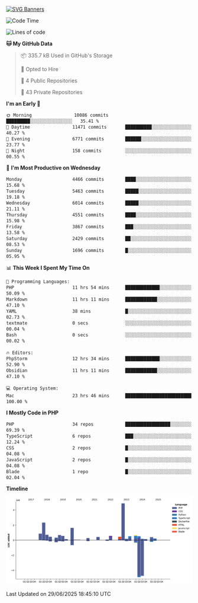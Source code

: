 [![SVG Banners](https://svg-banners.vercel.app/api?type=glitch&text1=Gere_Lajos%F0%9F%92%BB&width=800&height=400)](https://github.com/Akshay090/svg-banners)

<!--START_SECTION:waka-->
![Code Time](http://img.shields.io/badge/Code%20Time-2%2C638%20hrs%2031%20mins-blue)

![Lines of code](https://img.shields.io/badge/From%20Hello%20World%20I%27ve%20Written-17.0%20million%20lines%20of%20code-blue)

**🐱 My GitHub Data** 

> 📦 335.7 kB Used in GitHub's Storage 
 > 
> 💼 Opted to Hire
 > 
> 📜 4 Public Repositories 
 > 
> 🔑 43 Private Repositories 
 > 
**I'm an Early 🐤** 

```text
🌞 Morning                10086 commits       █████████░░░░░░░░░░░░░░░░   35.41 % 
🌆 Daytime                11471 commits       ██████████░░░░░░░░░░░░░░░   40.27 % 
🌃 Evening                6771 commits        ██████░░░░░░░░░░░░░░░░░░░   23.77 % 
🌙 Night                  158 commits         ░░░░░░░░░░░░░░░░░░░░░░░░░   00.55 % 
```
📅 **I'm Most Productive on Wednesday** 

```text
Monday                   4466 commits        ████░░░░░░░░░░░░░░░░░░░░░   15.68 % 
Tuesday                  5463 commits        █████░░░░░░░░░░░░░░░░░░░░   19.18 % 
Wednesday                6014 commits        █████░░░░░░░░░░░░░░░░░░░░   21.11 % 
Thursday                 4551 commits        ████░░░░░░░░░░░░░░░░░░░░░   15.98 % 
Friday                   3867 commits        ███░░░░░░░░░░░░░░░░░░░░░░   13.58 % 
Saturday                 2429 commits        ██░░░░░░░░░░░░░░░░░░░░░░░   08.53 % 
Sunday                   1696 commits        █░░░░░░░░░░░░░░░░░░░░░░░░   05.95 % 
```


📊 **This Week I Spent My Time On** 

```text
💬 Programming Languages: 
PHP                      11 hrs 54 mins      █████████████░░░░░░░░░░░░   50.09 % 
Markdown                 11 hrs 11 mins      ████████████░░░░░░░░░░░░░   47.10 % 
YAML                     38 mins             █░░░░░░░░░░░░░░░░░░░░░░░░   02.73 % 
textmate                 0 secs              ░░░░░░░░░░░░░░░░░░░░░░░░░   00.04 % 
Bash                     0 secs              ░░░░░░░░░░░░░░░░░░░░░░░░░   00.02 % 

🔥 Editors: 
PhpStorm                 12 hrs 34 mins      █████████████░░░░░░░░░░░░   52.90 % 
Obsidian                 11 hrs 11 mins      ████████████░░░░░░░░░░░░░   47.10 % 

💻 Operating System: 
Mac                      23 hrs 46 mins      █████████████████████████   100.00 % 
```

**I Mostly Code in PHP** 

```text
PHP                      34 repos            █████████████████░░░░░░░░   69.39 % 
TypeScript               6 repos             ███░░░░░░░░░░░░░░░░░░░░░░   12.24 % 
CSS                      2 repos             █░░░░░░░░░░░░░░░░░░░░░░░░   04.08 % 
JavaScript               2 repos             █░░░░░░░░░░░░░░░░░░░░░░░░   04.08 % 
Blade                    1 repo              █░░░░░░░░░░░░░░░░░░░░░░░░   02.04 % 
```



**Timeline**

![Lines of Code chart](https://raw.githubusercontent.com/gere-lajos/gere-lajos/main/assets/bar_graph.png)


 Last Updated on 29/06/2025 18:45:10 UTC
<!--END_SECTION:waka-->
